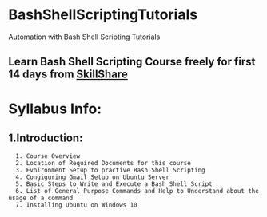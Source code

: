 # BashShellScriptingTutorials
Automation with Bash Shell Scripting Tutorials
## Learn Bash Shell Scripting Course freely for first 14 days from [SkillShare](https://www.skillshare.com/r/user/narendrap)

# Syllabus Info:

## 1.Introduction:
```
  1. Course Overview
  2. Location of Required Documents for this course
  3. Evnironment Setup to practive Bash Shell Scripting
  4. Congiguring Gmail Setup on Ubuntu Server
  5. Basic Steps to Write and Execute a Bash Shell Script
  6. List of General Purpose Commands and Help to Understand about the usage of a command
  7. Installing Ubuntu on Windows 10
```
